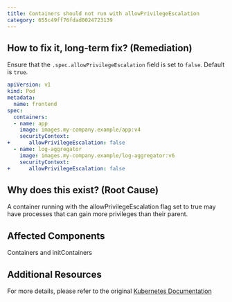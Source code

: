 ```yaml
---
title: Containers should not run with allowPrivilegeEscalation
category: 655c49ff76fdad0024723139
---
```


## How to fix it, long-term fix? (Remediation)

Ensure that the `.spec.allowPrivilegeEscalation` field is set to `false`. Default is `true`.

```yaml sample-pod.yaml
apiVersion: v1
kind: Pod
metadata:
  name: frontend
spec:
  containers:
  - name: app
    image: images.my-company.example/app:v4
    securityContext:
+      allowPrivilegeEscalation: false
  - name: log-aggregator
    image: images.my-company.example/log-aggregator:v6
    securityContext:
+      allowPrivilegeEscalation: false
```

## Why does this exist? (Root Cause)

A container running with the allowPrivilegeEscalation flag set to true may have processes that can gain more privileges than their parent.

## Affected Components

Containers and initContainers

## Additional Resources

For more details, please refer to the original [Kubernetes Documentation](https://kubernetes.io/docs/tasks/configure-pod-container/security-context/)